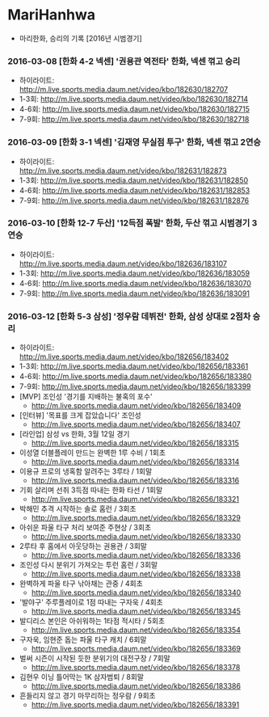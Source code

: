 # MariHanhwa
- 마리한화, 승리의 기록 [2016년 시범경기]

### 2016-03-08 [한화 4-2 넥센] '권용관 역전타' 한화, 넥센 꺾고 승리      
- 하이라이트: http://m.live.sports.media.daum.net/video/kbo/182630/182707      
- 1-3회: http://m.live.sports.media.daum.net/video/kbo/182630/182714      
- 4-6회: http://m.live.sports.media.daum.net/video/kbo/182630/182715      
- 7-9회: http://m.live.sports.media.daum.net/video/kbo/182630/182718      

### 2016-03-09 [한화 3-1 넥센] '김재영 무실점 투구' 한화, 넥센 꺾고 2연승    
- 하이라이트: http://m.live.sports.media.daum.net/video/kbo/182631/182873    
- 1-3회: http://m.live.sports.media.daum.net/video/kbo/182631/182850    
- 4-6회: http://m.live.sports.media.daum.net/video/kbo/182631/182853    
- 7-9회: http://m.live.sports.media.daum.net/video/kbo/182631/182876    

### 2016-03-10 [한화 12-7 두산] '12득점 폭발' 한화, 두산 꺾고 시범경기 3연승
- 하이라이트: http://m.live.sports.media.daum.net/video/kbo/182636/183107
- 1-3회: http://m.live.sports.media.daum.net/video/kbo/182636/183059
- 4-6회: http://m.live.sports.media.daum.net/video/kbo/182636/183070
- 7-9회: http://m.live.sports.media.daum.net/video/kbo/182636/183091

### 2016-03-12 [한화 5-3 삼성] '정우람 데뷔전' 한화, 삼성 상대로 2점차 승리
- 하이라이트: http://m.live.sports.media.daum.net/video/kbo/182656/183402
- 1-3회: http://m.live.sports.media.daum.net/video/kbo/182656/183361
- 4-6회: http://m.live.sports.media.daum.net/video/kbo/182656/183380
- 7-9회: http://m.live.sports.media.daum.net/video/kbo/182656/183399
- [MVP] 조인성 '경기를 지배하는 불혹의 포수'     
  - http://m.live.sports.media.daum.net/video/kbo/182656/183409
- [인터뷰] '목표를 크게 잡았습니다' 조인성        
  - http://m.live.sports.media.daum.net/video/kbo/182656/183407
- [라인업] 삼성 vs 한화, 3월 12일 경기       
  - http://m.live.sports.media.daum.net/video/kbo/182656/183315
- 이성열 더블플레이 만드는 완벽한 1루 수비 / 1회초   
  - http://m.live.sports.media.daum.net/video/kbo/182656/183314
- 이용규 프로의 냉혹함 알려주는 3루타 / 1회말      
  - http://m.live.sports.media.daum.net/video/kbo/182656/183316
- 기회 살리며 선취 3득점 따내는 한화 타선 / 1회말   
  - http://m.live.sports.media.daum.net/video/kbo/182656/183321
- 박해민 추격 시작하는 솔로 홈런 / 3회초         
  - http://m.live.sports.media.daum.net/video/kbo/182656/183329
- 아쉬운 파울 타구 처리 보여준 주현상 / 3회초      
  - http://m.live.sports.media.daum.net/video/kbo/182656/183330
- 2루타 후 홈에서 아웃당하는 권용관 / 3회말       
  - http://m.live.sports.media.daum.net/video/kbo/182656/183336
- 조인성 다시 분위기 가져오는 투런 홈런 / 3회말     
  - http://m.live.sports.media.daum.net/video/kbo/182656/183338
- 완벽하게 파울 타구 낚아채는 관중 / 4회초        
  - http://m.live.sports.media.daum.net/video/kbo/182656/183340
- '발야구' 주루플레이로 1점 따내는 구자욱 / 4회초   
  - http://m.live.sports.media.daum.net/video/kbo/182656/183345
- 발디리스 본인은 아쉬워하는 1타점 적시타 / 5회초    
  - http://m.live.sports.media.daum.net/video/kbo/182656/183354
- 구자욱, 임현준 돕는 파울 타구 캐치 / 6회말      
  - http://m.live.sports.media.daum.net/video/kbo/182656/183369
- 벌써 시즌이 시작된 듯한 분위기의 대전구장 / 7회말   
  - http://m.live.sports.media.daum.net/video/kbo/182656/183378
- 김현우 이닝 틀어막는 1K 삼자범퇴 / 8회말       
  - http://m.live.sports.media.daum.net/video/kbo/182656/183386
- 흔들리지 않고 경기 마무리하는 정우람 / 9회초      
  - http://m.live.sports.media.daum.net/video/kbo/182656/183391
